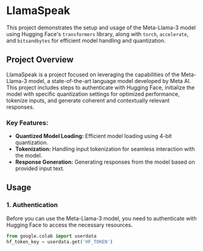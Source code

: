 # LlamaSpeak

This project demonstrates the setup and usage of the Meta-Llama-3 model using Hugging Face's `transformers` library, along with `torch`, `accelerate`, and `bitsandbytes` for efficient model handling and quantization.

## Project Overview

LlamaSpeak is a project focused on leveraging the capabilities of the Meta-Llama-3 model, a state-of-the-art language model developed by Meta AI. This project includes steps to authenticate with Hugging Face, initialize the model with specific quantization settings for optimized performance, tokenize inputs, and generate coherent and contextually relevant responses.

### Key Features:
- **Quantized Model Loading:** Efficient model loading using 4-bit quantization.
- **Tokenization:** Handling input tokenization for seamless interaction with the model.
- **Response Generation:** Generating responses from the model based on provided input text.

## Usage

### 1. Authentication

Before you can use the Meta-Llama-3 model, you need to authenticate with Hugging Face to access the necessary resources.

```python
from google.colab import userdata
hf_token_key = userdata.get('HF_TOKEN')
